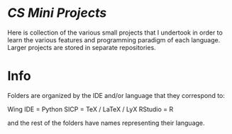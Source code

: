 *CS Mini Projects*
================================

Here is collection of the various small projects that I undertook in order to learn the various features and programming paradigm of each language. Larger projects are stored in separate repositories.

Info
================================

Folders are organized by the IDE and/or language that they correspond to:

Wing IDE = Python
SICP = TeX / LaTeX / LyX
RStudio = R

and the rest of the folders have names representing their language.